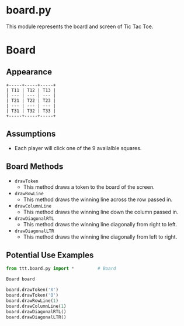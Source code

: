 # board.py

This module represents the board and screen of Tic Tac Toe.

# Board

## Appearance

```
+-----+-----+-----+
| T11 | T12 | T13 |
| --- | --- | --- |
| T21 | T22 | T23 |
| --- | --- | --- |
| T31 | T32 | T33 |
+-----+-----+-----+

```

## Assumptions 

- Each player will click one of the 9 availalble squares.

## Board Methods
  - `drawToken`
    - This method draws a token to the board of the screen.
  - `drawRowLine`
    - This method draws the winning line across the row passed in.
  - `drawColumnLine`
    - This method draws the winning line down the column passed in.
  - `drawDiagonalRTL`
    - This method draws the winning line diagonally from right to left.
  - `drawDiagonalLTR`
    - This method draws the winning line diagonally from left to right.

## Potential Use Examples 

```python
from ttt.board.py import *         # Board 

Board board

board.drawToken('X')
board.drawToken('O')
board.drawRowLine(1)
board.drawColumnLine(1)
board.drawDiagonalRTL()
board.drawDiagonalLTR()
